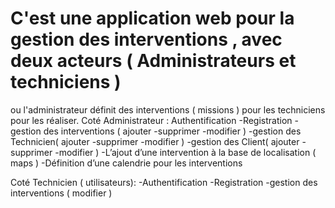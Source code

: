 

# C'est une application web pour la gestion des interventions , avec deux acteurs ( Administrateurs et techniciens ) 
ou l'administrateur définit des interventions ( missions ) pour les techniciens pour les réaliser.
Coté Administrateur : 
Authentification 
-Registration
-gestion des interventions ( ajouter -supprimer -modifier ) 
-gestion des Technicien( ajouter -supprimer -modifier ) 
-gestion des Client( ajouter -supprimer -modifier ) 
-L’ajout d’une intervention à la base de localisation ( maps )
-Définition d’une calendrie pour les interventions
	

Coté Technicien ( utilisateurs): 
-Authentification 
-Registration
-gestion des interventions (  modifier ) 



